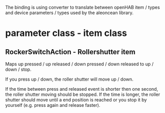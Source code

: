 The binding is using converter to translate between openHAB item / types and device parameters / types used by the aleoncean library.

# parameter class - item class

## RockerSwitchAction - Rollershutter item

Maps up pressed / up released / down pressed / down released to up / down / stop.

If you press up / down, the roller shutter will move up / down.

If the time between press and released event is shorter then one second, the roller shutter moving should be stopped. If the time is longer, the roller shutter should move until a end position is reached or you stop it by yourself (e.g. press again and release faster).
